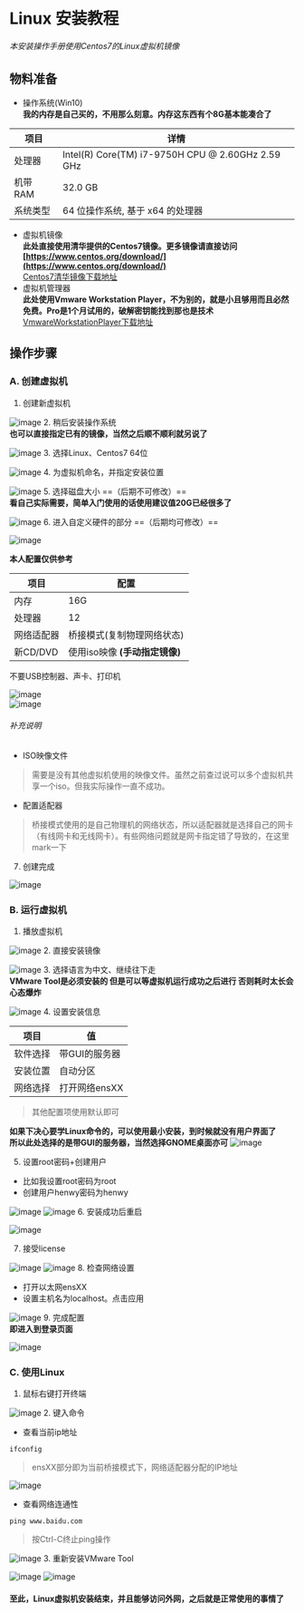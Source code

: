 # Linux 安装教程
###### 本安装操作手册使用Centos7的Linux虚拟机镜像
## 物料准备
- 操作系统(Win10)  
  **我的内存是自己买的，不用那么刻意。内存这东西有个8G基本能凑合了**

项目 | 详情
---|---
处理器 | Intel(R) Core(TM) i7-9750H CPU @ 2.60GHz   2.59 GHz
机带 RAM | 32.0 GB
系统类型 | 64 位操作系统, 基于 x64 的处理器

- 虚拟机镜像  
  **此处直接使用清华提供的Centos7镜像。更多镜像请直接访问[https://www.centos.org/download/](https://www.centos.org/download/)**  
  [Centos7清华镜像下载地址](https://mirrors.tuna.tsinghua.edu.cn/centos/7.9.2009/isos/x86_64/CentOS-7-x86_64-DVD-2009.iso)
- 虚拟机管理器  
  **此处使用Vmware Workstation Player，不为别的，就是小且够用而且必然免费。Pro是1个月试用的，破解密钥能找到那也是技术**  
  [VmwareWorkstationPlayer下载地址](https://download3.vmware.com/software/player/file/VMware-player-16.1.2-17966106.exe?HashKey=9aecc8d36299c549f5393c12765ee5cb&ext=.exe&params=%7B%22sourcefilesize%22%3A%22215.30+MB%22%2C%22dlgcode%22%3A%220b8d0a237075b447cf7b1c896b201787%22%2C%22languagecode%22%3A%22cn%22%2C%22source%22%3A%22DOWNLOADS%22%2C%22downloadtype%22%3A%22manual%22%2C%22downloaduuid%22%3A%2260f2e47f-fe93-435f-b0c6-55906aed17b8%22%2C%22dlgtype%22%3A%22Product+Binaries%22%2C%22productversion%22%3A%2216.1.2%22%2C%22productfamily%22%3A%22VMware+Workstation+Player%22%7D&AuthKey=1627887609_f31caf12a5def6771412ef2ee38e7607&ext=.exe)

## 操作步骤
### A. 创建虚拟机
1. 创建新虚拟机

![image](https://raw.githubusercontent.com/HenwyGoal/tech-article/main/install/img/linux-install/A-01.png)
2. 稍后安装操作系统  
   **也可以直接指定已有的镜像，当然之后顺不顺利就另说了**

![image](https://raw.githubusercontent.com/HenwyGoal/tech-article/main/install/img/linux-install/A-02.png)
3. 选择Linux、Centos7 64位

![image](https://raw.githubusercontent.com/HenwyGoal/tech-article/main/install/img/linux-install/A-03.png)
4. 为虚拟机命名，并指定安装位置

![image](https://raw.githubusercontent.com/HenwyGoal/tech-article/main/install/img/linux-install/A-04.png)
5. 选择磁盘大小 ==（后期不可修改）==    
   **看自己实际需要，简单入门使用的话使用建议值20G已经很多了**

![image](https://raw.githubusercontent.com/HenwyGoal/tech-article/main/install/img/linux-install/A-05.png)
6. 进入自定义硬件的部分 ==（后期均可修改）==

![image](https://raw.githubusercontent.com/HenwyGoal/tech-article/main/install/img/linux-install/A-06.png)

**本人配置仅供参考**

项目 | 配置
---|---
内存 | 16G
处理器 | 12
网络适配器 | 桥接模式(复制物理网络状态)
新CD/DVD | 使用iso映像 **(手动指定镜像)**
不要USB控制器、声卡、打印机

![image](https://raw.githubusercontent.com/HenwyGoal/tech-article/main/install/img/linux-install/A-07.png)  
![image](https://raw.githubusercontent.com/HenwyGoal/tech-article/main/install/img/linux-install/A-08.png)

###### 补充说明
- ISO映像文件
> 需要是没有其他虚拟机使用的映像文件。虽然之前查过说可以多个虚拟机共享一个iso。但我实际操作一直不成功。
- 配置适配器
> 桥接模式使用的是自己物理机的网络状态，所以适配器就是选择自己的网卡（有线网卡和无线网卡）。有些网络问题就是网卡指定错了导致的，在这里mark一下

7. 创建完成

![image](https://raw.githubusercontent.com/HenwyGoal/tech-article/main/install/img/linux-install/A-09.png)

### B. 运行虚拟机
1. 播放虚拟机

![image](https://raw.githubusercontent.com/HenwyGoal/tech-article/main/install/img/linux-install/B-01.png)
2. 直接安装镜像

![image](https://raw.githubusercontent.com/HenwyGoal/tech-article/main/install/img/linux-install/B-02.png)
3. 选择语言为中文、继续往下走  
   **VMware Tool是必须安装的 但是可以等虚拟机运行成功之后进行 否则耗时太长会心态爆炸**

![image](https://raw.githubusercontent.com/HenwyGoal/tech-article/main/install/img/linux-install/B-03.png)
4. 设置安装信息

项目 | 值
---|---
软件选择 | 带GUI的服务器
安装位置 | 自动分区
网络选择 | 打开网络ensXX
> 其他配置项使用默认即可

**如果下决心要学Linux命令的，可以使用最小安装，到时候就没有用户界面了  
所以此处选择的是带GUI的服务器，当然选择GNOME桌面亦可**
![image](https://raw.githubusercontent.com/HenwyGoal/tech-article/main/install/img/linux-install/B-04.png)

5. 设置root密码+创建用户
- 比如我设置root密码为root
- 创建用户henwy密码为henwy

![image](https://raw.githubusercontent.com/HenwyGoal/tech-article/main/install/img/linux-install/B-05.png)
![image](https://raw.githubusercontent.com/HenwyGoal/tech-article/main/install/img/linux-install/B-06.png)
6. 安装成功后重启

![image](https://raw.githubusercontent.com/HenwyGoal/tech-article/main/install/img/linux-install/B-07.png)

7. 接受license

![image](https://raw.githubusercontent.com/HenwyGoal/tech-article/main/install/img/linux-install/B-08.png)
![image](https://raw.githubusercontent.com/HenwyGoal/tech-article/main/install/img/linux-install/B-09.png)
8. 检查网络设置
- 打开以太网ensXX
- 设置主机名为localhost。点击应用

![image](https://raw.githubusercontent.com/HenwyGoal/tech-article/main/install/img/linux-install/B-10.png)
9. 完成配置  
   **即进入到登录页面**

![image](https://raw.githubusercontent.com/HenwyGoal/tech-article/main/install/img/linux-install/B-11.png)
### C. 使用Linux
1. 鼠标右键打开终端

![image](https://raw.githubusercontent.com/HenwyGoal/tech-article/main/install/img/linux-install/C-01.png)
2. 键入命令
- 查看当前ip地址
```
ifconfig
```
> ensXX部分即为当前桥接模式下，网络适配器分配的IP地址

![image](https://raw.githubusercontent.com/HenwyGoal/tech-article/main/install/img/linux-install/C-02.png)

- 查看网络连通性
```
ping www.baidu.com
```
> 按Ctrl-C终止ping操作

![image](https://raw.githubusercontent.com/HenwyGoal/tech-article/main/install/img/linux-install/C-03.png)
3. 重新安装VMware Tool

![image](https://raw.githubusercontent.com/HenwyGoal/tech-article/main/install/img/linux-install/C-04.png)
![image](https://raw.githubusercontent.com/HenwyGoal/tech-article/main/install/img/linux-install/C-05.png)
#### 至此，Linux虚拟机安装结束，并且能够访问外网，之后就是正常使用的事情了